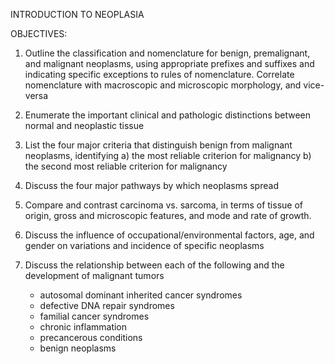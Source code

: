 INTRODUCTION TO NEOPLASIA

OBJECTIVES:
      
1. Outline the classification and nomenclature for benign, premalignant, and malignant neoplasms, using appropriate prefixes and suffixes and indicating specific exceptions to rules of nomenclature. Correlate nomenclature with macroscopic and microscopic morphology, and vice-versa

2. Enumerate the important clinical and pathologic distinctions between normal and neoplastic tissue

3. List the four major criteria that distinguish benign from malignant neoplasms, identifying a) the most reliable criterion for malignancy b) the second most reliable criterion for malignancy

4. Discuss the four major pathways by which neoplasms spread

5. Compare and contrast carcinoma vs. sarcoma, in terms of tissue of origin, gross and microscopic features, and mode and rate of growth.

6. Discuss the influence of occupational/environmental factors, age, and gender on variations and incidence of specific neoplasms

7. Discuss the relationship between each of the following and the development of malignant tumors
	* autosomal dominant inherited cancer syndromes
	* defective DNA repair syndromes
	* familial cancer syndromes
	* chronic inflammation
	* precancerous conditions
	* benign neoplasms
